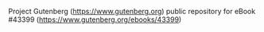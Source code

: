 Project Gutenberg (https://www.gutenberg.org) public repository for eBook #43399 (https://www.gutenberg.org/ebooks/43399)
